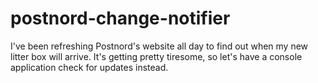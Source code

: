 # postnord-change-notifier
I've been refreshing Postnord's website all day to find out when my new litter box will arrive. It's getting pretty tiresome, so let's have a console application check for updates instead.

